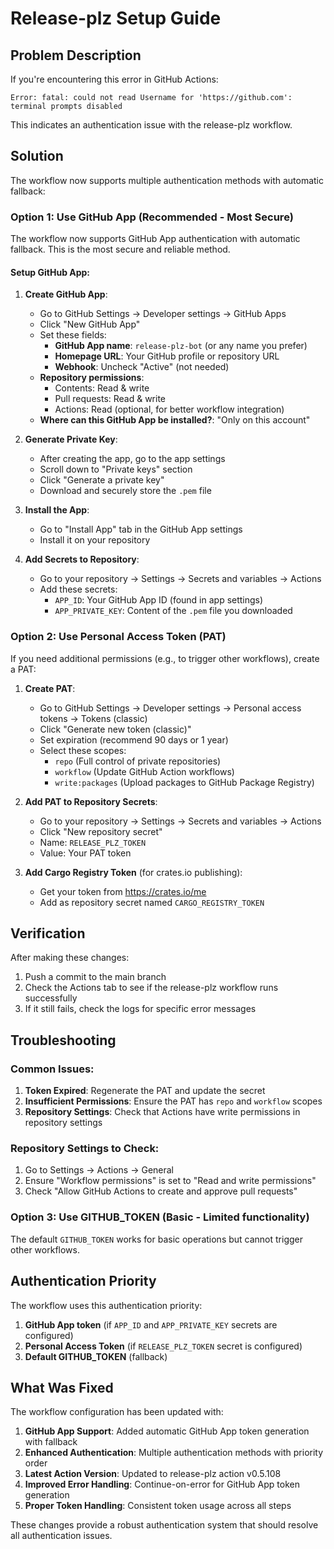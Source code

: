 # Release-plz Setup Guide

## Problem Description

If you're encountering this error in GitHub Actions:

```
Error: fatal: could not read Username for 'https://github.com': terminal prompts disabled
```

This indicates an authentication issue with the release-plz workflow.

## Solution

The workflow now supports multiple authentication methods with automatic fallback:

### Option 1: Use GitHub App (Recommended - Most Secure)

The workflow now supports GitHub App authentication with automatic fallback. This is the most secure and reliable method.

#### Setup GitHub App:

1. **Create GitHub App**:
   - Go to GitHub Settings → Developer settings → GitHub Apps
   - Click "New GitHub App"
   - Set these fields:
     - **GitHub App name**: `release-plz-bot` (or any name you prefer)
     - **Homepage URL**: Your GitHub profile or repository URL
     - **Webhook**: Uncheck "Active" (not needed)
   - **Repository permissions**:
     - Contents: Read & write
     - Pull requests: Read & write
     - Actions: Read (optional, for better workflow integration)
   - **Where can this GitHub App be installed?**: "Only on this account"

2. **Generate Private Key**:
   - After creating the app, go to the app settings
   - Scroll down to "Private keys" section
   - Click "Generate a private key"
   - Download and securely store the `.pem` file

3. **Install the App**:
   - Go to "Install App" tab in the GitHub App settings
   - Install it on your repository

4. **Add Secrets to Repository**:
   - Go to your repository → Settings → Secrets and variables → Actions
   - Add these secrets:
     - `APP_ID`: Your GitHub App ID (found in app settings)
     - `APP_PRIVATE_KEY`: Content of the `.pem` file you downloaded

### Option 2: Use Personal Access Token (PAT)

If you need additional permissions (e.g., to trigger other workflows), create a PAT:

1. **Create PAT**:
   - Go to GitHub Settings → Developer settings → Personal access tokens → Tokens (classic)
   - Click "Generate new token (classic)"
   - Set expiration (recommend 90 days or 1 year)
   - Select these scopes:
     - `repo` (Full control of private repositories)
     - `workflow` (Update GitHub Action workflows)
     - `write:packages` (Upload packages to GitHub Package Registry)

2. **Add PAT to Repository Secrets**:
   - Go to your repository → Settings → Secrets and variables → Actions
   - Click "New repository secret"
   - Name: `RELEASE_PLZ_TOKEN`
   - Value: Your PAT token

3. **Add Cargo Registry Token** (for crates.io publishing):
   - Get your token from https://crates.io/me
   - Add as repository secret named `CARGO_REGISTRY_TOKEN`

## Verification

After making these changes:

1. Push a commit to the main branch
2. Check the Actions tab to see if the release-plz workflow runs successfully
3. If it still fails, check the logs for specific error messages

## Troubleshooting

### Common Issues:

1. **Token Expired**: Regenerate the PAT and update the secret
2. **Insufficient Permissions**: Ensure the PAT has `repo` and `workflow` scopes
3. **Repository Settings**: Check that Actions have write permissions in repository settings

### Repository Settings to Check:

1. Go to Settings → Actions → General
2. Ensure "Workflow permissions" is set to "Read and write permissions"
3. Check "Allow GitHub Actions to create and approve pull requests"

### Option 3: Use GITHUB_TOKEN (Basic - Limited functionality)

The default `GITHUB_TOKEN` works for basic operations but cannot trigger other workflows.

## Authentication Priority

The workflow uses this authentication priority:
1. **GitHub App token** (if `APP_ID` and `APP_PRIVATE_KEY` secrets are configured)
2. **Personal Access Token** (if `RELEASE_PLZ_TOKEN` secret is configured)
3. **Default GITHUB_TOKEN** (fallback)

## What Was Fixed

The workflow configuration has been updated with:

1. **GitHub App Support**: Added automatic GitHub App token generation with fallback
2. **Enhanced Authentication**: Multiple authentication methods with priority order
3. **Latest Action Version**: Updated to release-plz action v0.5.108
4. **Improved Error Handling**: Continue-on-error for GitHub App token generation
5. **Proper Token Handling**: Consistent token usage across all steps

These changes provide a robust authentication system that should resolve all authentication issues.

